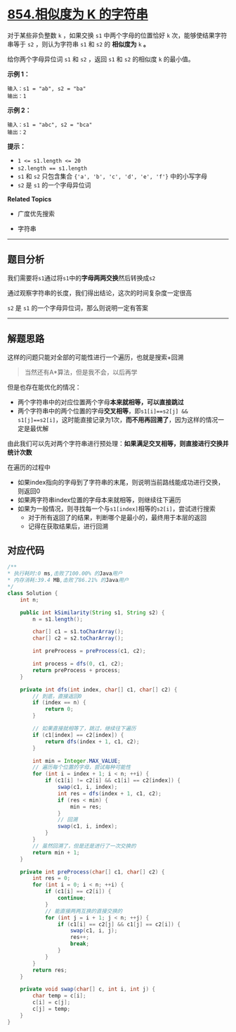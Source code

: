 # [854.相似度为 K 的字符串](https://leetcode.cn/problems/k-similar-strings/)

对于某些非负整数 `k` ，如果交换 `s1` 中两个字母的位置恰好 `k` 次，能够使结果字符串等于 `s2` ，则认为字符串 `s1` 和 `s2` 的 **相似度为** `k` **。**

给你两个字母异位词 `s1` 和 `s2` ，返回 `s1` 和 `s2` 的相似度 `k` 的最小值。

**示例 1：**

```
输入：s1 = "ab", s2 = "ba"
输出：1
```

**示例 2：**

```
输入：s1 = "abc", s2 = "bca"
输出：2
```

**提示：**

- `1 <= s1.length <= 20`
- `s2.length == s1.length`
- `s1` 和 `s2` 只包含集合 `{'a', 'b', 'c', 'd', 'e', 'f'}` 中的小写字母
- `s2` 是 `s1` 的一个字母异位词

**Related Topics**

- 广度优先搜索

- 字符串

---

## 题目分析

我们需要将`s1`通过将`s1`中的**字母两两交换**然后转换成`s2`

通过观察字符串的长度，我们得出结论，这次的时间复杂度一定很高

`s2` 是 `s1` 的一个字母异位词，那么则说明一定有答案

---

## 解题思路

这样的问题只能对全部的可能性进行一个遍历，也就是搜索+回溯

> 当然还有A*算法，但是我不会，以后再学

但是也存在能优化的情况：

- 两个字符串中的对应位置两个字母**本来就相等，可以直接跳过**
- 两个字符串中的两个位置的字母**交叉相等**，即`s1[i]==s2[j] && s1[j]==s2[i]`，这时能直接记录为1次，**而不用再回溯了**，因为这样的情况一定是最优解

由此我们可以先对两个字符串进行预处理：**如果满足交叉相等，则直接进行交换并统计次数**

在遍历的过程中

- 如果index指向的字母到了字符串的末尾，则说明当前路线能成功进行交换，则返回0
- 如果两字符串index位置的字母本来就相等，则继续往下遍历
- 如果为一般情况，则寻找每一个与`s1[index]`相等的`s2[i]`，尝试进行搜索
  - 对于所有返回了的结果，判断哪个是最小的，最终用于本层的返回
  - 记得在获取结果后，进行回溯

## 对应代码

```java
/**
* 执行耗时:0 ms,击败了100.00% 的Java用户
* 内存消耗:39.4 MB,击败了86.21% 的Java用户
*/
class Solution {
    int n;

    public int kSimilarity(String s1, String s2) {
        n = s1.length();

        char[] c1 = s1.toCharArray();
        char[] c2 = s2.toCharArray();

        int preProcess = preProcess(c1, c2);

        int process = dfs(0, c1, c2);
        return preProcess + process;
    }

    private int dfs(int index, char[] c1, char[] c2) {
        // 到底，直接返回0
        if (index == n) {
            return 0;
        }

        // 如果直接就相等了，跳过，继续往下遍历
        if (c1[index] == c2[index]) {
            return dfs(index + 1, c1, c2);
        }

        int min = Integer.MAX_VALUE;
        // 遍历每个位置的字母，尝试每种可能性
        for (int i = index + 1; i < n; ++i) {
            if (c1[i] != c2[i] && c1[i] == c2[index]) {
                swap(c1, i, index);
                int res = dfs(index + 1, c1, c2);
                if (res < min) {
                    min = res;
                }
                // 回溯
                swap(c1, i, index);
            }
        }
        // 虽然回溯了，但是还是进行了一次交换的
        return min + 1;
    }

    private int preProcess(char[] c1, char[] c2) {
        int res = 0;
        for (int i = 0; i < n; ++i) {
            if (c1[i] == c2[i]) {
                continue;
            }
            // 能直接两两互换的直接交换的
            for (int j = i + 1; j < n; ++j) {
                if (c1[i] == c2[j] && c1[j] == c2[i]) {
                    swap(c1, i, j);
                    res++;
                    break;
                }
            }
        }
        return res;
    }

    private void swap(char[] c, int i, int j) {
        char temp = c[i];
        c[i] = c[j];
        c[j] = temp;
    }
}
```

